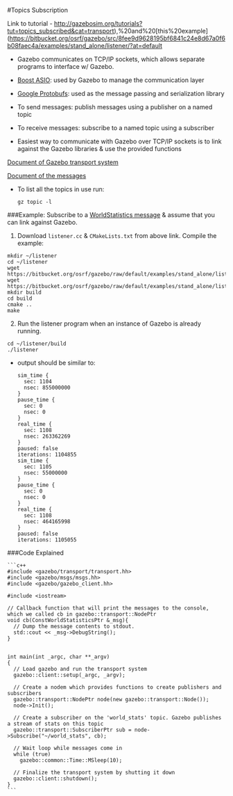 #Topics Subscription

Link to tutorial - http://gazebosim.org/tutorials?tut=topics_subscribed&cat=transport),%20and%20[this%20example](https://bitbucket.org/osrf/gazebo/src/8fee9d9628195bf6841c24e8d67a0f6b08faec4a/examples/stand_alone/listener/?at=default

- Gazebo communicates on TCP/IP sockets, which allows separate programs to interface w/ Gazebo.
- [Boost ASIO](http://www.boost.org/doc/libs/1_53_0/doc/html/boost_asio.html): used by Gazebo to manage the communication layer
- [Google Protobufs](https://code.google.com/p/protobuf/): used as the message passing and serialization library
- To send messages: publish messages using a publisher on a named topic
- To receive messages: subscribe to a named topic using a subscriber

- Easiest way to communicate with Gazebo over TCP/IP sockets is to link against the Gazebo libraries & use the provided functions

[Document of Gazebo transport system](http://gazebosim.org/api/code/dev/group__gazebo__transport.html)

[Document of the messages](http://gazebosim.org/api/msgs/dev)

- To list all the topics in use run:

  ```
  gz topic -l
  ```

###Example: Subscribe to a [WorldStatistics message](http://gazebosim.org/api/msgs/dev/world__stats_8proto.html) & assume that you can link against Gazebo.

1. Download `listener.cc` & `CMakeLists.txt` from above link. Compile the example:

  ```
  mkdir ~/listener
  cd ~/listener
  wget https://bitbucket.org/osrf/gazebo/raw/default/examples/stand_alone/listener/listener.cc
  wget https://bitbucket.org/osrf/gazebo/raw/default/examples/stand_alone/listener/CMakeLists.txt
  mkdir build
  cd build
  cmake ..
  make
  ```

2. Run the listener program when an instance of Gazebo is already running.
  
  ```
  cd ~/listener/build
  ./listener
  ```

  - output should be similar to:
    
    ```
    sim_time {
      sec: 1104
      nsec: 855000000
    }
    pause_time {
      sec: 0
      nsec: 0
    }
    real_time {
      sec: 1108
      nsec: 263362269
    }
    paused: false
    iterations: 1104855
    sim_time {
      sec: 1105
      nsec: 55000000
    }
    pause_time {
      sec: 0
      nsec: 0
    }
    real_time {
      sec: 1108
      nsec: 464165998
    }
    paused: false
    iterations: 1105055
    ```

###Code Explained

    ```c++
    #include <gazebo/transport/transport.hh>
    #include <gazebo/msgs/msgs.hh>
    #include <gazebo/gazebo_client.hh>

    #include <iostream>

    // Callback function that will print the messages to the console, which we called cb in gazebo::transport::NodePtr
    void cb(ConstWorldStatisticsPtr &_msg){
      // Dump the message contents to stdout.
      std::cout << _msg->DebugString();
    }

    
    int main(int _argc, char **_argv)
    {
      // Load gazebo and run the transport system
      gazebo::client::setup(_argc, _argv);

      // Create a nodem which provides functions to create publishers and subscribers
      gazebo::transport::NodePtr node(new gazebo::transport::Node());
      node->Init();

      // Create a subscriber on the 'world_stats' topic. Gazebo publishes a stream of stats on this topic
      gazebo::transport::SubscriberPtr sub = node->Subscribe("~/world_stats", cb);

      // Wait loop while messages come in
      while (true)
        gazebo::common::Time::MSleep(10);

      // Finalize the transport system by shutting it down
      gazebo::client::shutdown();
    }
    ```



















